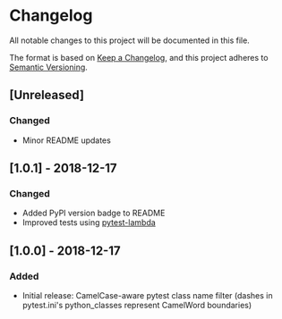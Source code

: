 # Changelog
All notable changes to this project will be documented in this file.

The format is based on [Keep a Changelog](https://keepachangelog.com/en/1.0.0/),
and this project adheres to [Semantic Versioning](https://semver.org/spec/v2.0.0.html).


## [Unreleased]
### Changed
 - Minor README updates


## [1.0.1] - 2018-12-17
### Changed
 - Added PyPI version badge to README
 - Improved tests using [pytest-lambda](https://github.com/theY4Kman/pytest-lambda)


## [1.0.0] - 2018-12-17
### Added
 - Initial release: CamelCase-aware pytest class name filter (dashes in pytest.ini's python_classes represent CamelWord boundaries)

